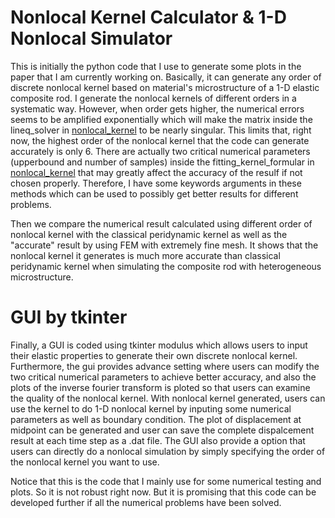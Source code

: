 # Nonlocal Kernel Calculator & 1-D Nonlocal Simulator

This is initially the python code that I use to generate some plots in the paper that I am currently working on. Basically, it can generate any order of discrete nonlocal kernel based on material's microstructure of a 1-D elastic composite rod. I generate the nonlocal kernels of different orders in a systematic way. However, when order gets higher, the numerical errors seems to be amplified exponentially which will make the matrix inside the lineq_solver in [nonlocal_kernel](nonlocal_kernel.py) to be nearly singular.  This limits that, right now, the highest order of the nonlocal kernel that the code can generate accurately is only 6. There are actually two critical numerical parameters (upperbound and number of samples) inside the fitting_kernel_formular in [nonlocal_kernel](nonlocal_kernel.py) that may greatly affect the accuracy of the resulf if not chosen properly. Therefore, I have some keywords arguments in these methods which can be used to possibly get better results for different problems.

Then we compare the numerical result calculated using different order of nonlocal kernel with the classical peridynamic kernel as well as the "accurate" result by using FEM with extremely fine mesh. It shows that the nonlocal kernel it generates is much more accurate than classical peridynamic kernel when simulating the composite rod with heterogeneous microstructure.

# GUI by tkinter

Finally, a GUI is coded using tkinter modulus which allows users to input their elastic properties to generate their own discrete nonlocal kernel. Furthermore, the gui provides advance setting where users can modify the two critical numerical parameters to achieve better accuracy, and also the plots of the inverse fourier transform is ploted so that users can examine the quality of the nonlocal kernel. With nonlocal kernel generated, users can use the kernel to do 1-D nonlocal kernel by inputing some numerical parameters as well as boundary condition. The plot of displacement at midpoint can be generated and user can save the complete dispalcement result at each time step as a .dat file. The GUI also provide a option that users can directly do a nonlocal simulation by simply specifying the order of the nonlocal kernel you want to use.

Notice that this is the code that I mainly use for some numerical testing and plots. So it is not robust right now. But it is promising that this code can be developed further if all the numerical problems have been solved. 
